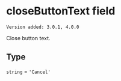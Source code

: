 # closeButtonText field

`Version added: 3.0.1, 4.0.0`

Close button text.

## Type

`string` = `'Cancel'`
